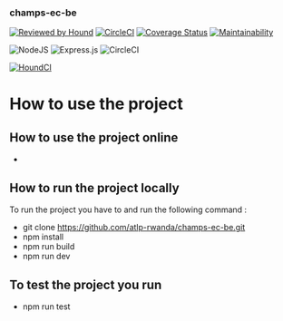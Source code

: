 ### champs-ec-be

[![Reviewed by Hound](https://img.shields.io/badge/Reviewed_by-Hound-8E64B0.svg)](https://houndci.com)
[![CircleCI](https://dl.circleci.com/status-badge/img/gh/atlp-rwanda/champs-ec-be/tree/development.svg?style=svg)](https://dl.circleci.com/status-badge/redirect/gh/atlp-rwanda/champs-ec-be/tree/development)
[![Coverage Status](https://coveralls.io/repos/github/atlp-rwanda/champs-ec-be/badge.svg)](https://coveralls.io/github/atlp-rwanda/champs-ec-be)
[![Maintainability](https://api.codeclimate.com/v1/badges/44cd8dee96aeb01f2dd0/maintainability)](https://codeclimate.com/github/atlp-rwanda/champs-ec-be/maintainability)

![NodeJS](https://img.shields.io/badge/node.js-6DA55F?style=for-the-badge&logo=node.js&logoColor=white) ![Express.js](https://img.shields.io/badge/express.js-%23404d59.svg?style=for-the-badge&logo=express&logoColor=%2361DAFB) ![CircleCI](https://img.shields.io/badge/circle%20ci-%23161616.svg?style=for-the-badge&logo=circleci&logoColor=white)

[![HoundCI](https://img.shields.io/badge/style--blue.svg?label=HoundCI&logo=eslint&style=flat)](https://houndci.com)

# How to use the project

## How to use the project online

-

## How to run the project locally

To run the project you have to and run the following command :

- git clone https://github.com/atlp-rwanda/champs-ec-be.git
- npm install
- npm run build
- npm run dev

## To test the project you run

- npm run test
